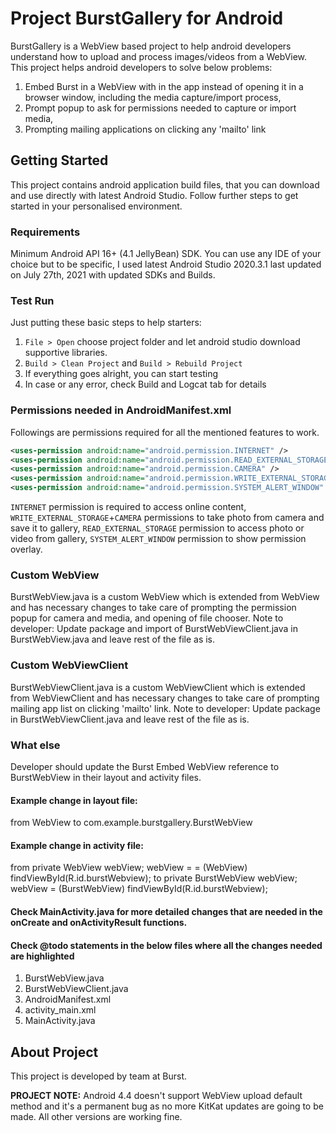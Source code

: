 # Project BurstGallery for Android

BurstGallery is a WebView based project to help android developers understand how to upload and process images/videos from a WebView.
This project helps android developers to solve below problems:
1. Embed Burst in a WebView with in the app instead of opening it in a browser window, including the media capture/import process,
2. Prompt popup to ask for permissions needed to capture or import media,
3. Prompting mailing applications on clicking any 'mailto' link

## Getting Started
This project contains android application build files, that you can download and use directly with latest Android Studio. Follow further steps to get started in your personalised environment.

### Requirements
Minimum Android API 16+ (4.1 JellyBean) SDK. You can use any IDE of your choice but to be specific, I used latest Android Studio 2020.3.1 last updated on July 27th, 2021 with updated SDKs and Builds.

### Test Run
Just putting these basic steps to help starters:
1. `File > Open` choose project folder and let android studio download supportive libraries.
2. `Build > Clean Project` and `Build > Rebuild Project`
3. If everything goes alright, you can start testing
4. In case or any error, check Build and Logcat tab for details

### Permissions needed in AndroidManifest.xml
Followings are permissions required for all the mentioned features to work.
```xml
<uses-permission android:name="android.permission.INTERNET" />
<uses-permission android:name="android.permission.READ_EXTERNAL_STORAGE" />
<uses-permission android:name="android.permission.CAMERA" />
<uses-permission android:name="android.permission.WRITE_EXTERNAL_STORAGE" />
<uses-permission android:name="android.permission.SYSTEM_ALERT_WINDOW" />
```
`INTERNET` permission is required to access online content,
`WRITE_EXTERNAL_STORAGE`+`CAMERA` permissions to take photo from camera and save it to gallery,
`READ_EXTERNAL_STORAGE` permission to access photo or video from gallery,
`SYSTEM_ALERT_WINDOW` permission to show permission overlay.

### Custom WebView
BurstWebView.java is a custom WebView which is extended from WebView and has necessary changes to take care of prompting the permission popup for camera and media, and opening of file chooser.
Note to developer: Update package and import of BurstWebViewClient.java in BurstWebView.java and leave rest of the file as is.

### Custom WebViewClient
BurstWebViewClient.java is a custom WebViewClient which is extended from WebViewClient and has necessary changes to take care of prompting mailing app list on clicking 'mailto' link.
Note to developer: Update package in BurstWebViewClient.java and leave rest of the file as is.

### What else
Developer should update the Burst Embed WebView reference to BurstWebView in their layout and activity files.
#### Example change in layout file:
from
WebView
to
com.example.burstgallery.BurstWebView
#### Example change in activity file:
from
private WebView webView;
webView = = (WebView) findViewById(R.id.burstWebview);
to
private BurstWebView webView;
webView = (BurstWebView) findViewById(R.id.burstWebview);
#### Check MainActivity.java for more detailed changes that are needed in the onCreate and onActivityResult functions.
#### Check @todo statements in the below files where all the changes needed are highlighted
1. BurstWebView.java
2. BurstWebViewClient.java
3. AndroidManifest.xml
4. activity_main.xml
5. MainActivity.java

## About Project
This project is developed by team at Burst.

**PROJECT NOTE:** Android 4.4 doesn't support WebView upload default method and it's a permanent bug as no more KitKat updates are going to be made. All other versions are working fine.